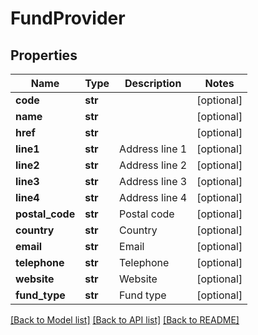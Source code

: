 # FundProvider

## Properties
Name | Type | Description | Notes
------------ | ------------- | ------------- | -------------
**code** | **str** |  | [optional] 
**name** | **str** |  | [optional] 
**href** | **str** |  | [optional] 
**line1** | **str** | Address line 1 | [optional] 
**line2** | **str** | Address line 2 | [optional] 
**line3** | **str** | Address line 3 | [optional] 
**line4** | **str** | Address line 4 | [optional] 
**postal_code** | **str** | Postal code | [optional] 
**country** | **str** | Country | [optional] 
**email** | **str** | Email | [optional] 
**telephone** | **str** | Telephone | [optional] 
**website** | **str** | Website | [optional] 
**fund_type** | **str** | Fund type | [optional] 

[[Back to Model list]](../README.md#documentation-for-models) [[Back to API list]](../README.md#documentation-for-api-endpoints) [[Back to README]](../README.md)

